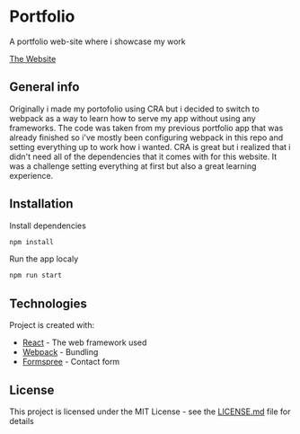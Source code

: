 # Portfolio

A portfolio web-site where i showcase my work

[The Website](https://exoldarium.github.io/Webpack-portfolio/)

## General info

Originally i made my portofolio using CRA but i decided to switch to webpack as a way to learn how to serve my app without using any frameworks. The code was taken from my previous portfolio app that was already finished so i've mostly been configuring webpack in this repo and setting everything up to work how i wanted. CRA is great but i realized that i didn't need all of the dependencies that it comes with for this website. It was a challenge setting everything at first but also a great learning experience. 

## Installation
Install dependencies
```bash
npm install
```
Run the app localy
```bash
npm run start
```
## Technologies
Project is created with:

* [React](https://beta.reactjs.org/) - The web framework used
* [Webpack](https://webpack.js.org/) - Bundling
* [Formspree](https://formspree.io/) - Contact form

## License

This project is licensed under the MIT License - see the [LICENSE.md](LICENSE.md) file for details


